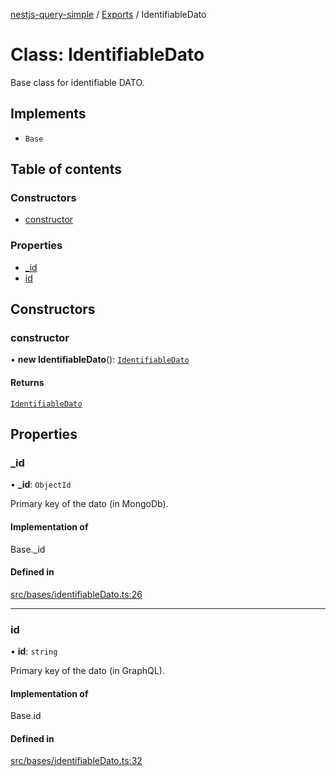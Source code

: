 [nestjs-query-simple](../README.md) / [Exports](../modules.md) / IdentifiableDato

# Class: IdentifiableDato

Base class for identifiable DATO.

## Implements

- `Base`

## Table of contents

### Constructors

- [constructor](IdentifiableDato.md#constructor)

### Properties

- [\_id](IdentifiableDato.md#_id)
- [id](IdentifiableDato.md#id)

## Constructors

### constructor

• **new IdentifiableDato**(): [`IdentifiableDato`](IdentifiableDato.md)

#### Returns

[`IdentifiableDato`](IdentifiableDato.md)

## Properties

### \_id

• **\_id**: `ObjectId`

Primary key of the dato (in MongoDb).

#### Implementation of

Base.\_id

#### Defined in

[src/bases/identifiableDato.ts:26](https://github.com/choresh/nestjs-query-simple/blob/3e0ba8f/packages/nestjs-query-simple/src/bases/identifiableDato.ts#L26)

___

### id

• **id**: `string`

Primary key of the dato (in GraphQL).

#### Implementation of

Base.id

#### Defined in

[src/bases/identifiableDato.ts:32](https://github.com/choresh/nestjs-query-simple/blob/3e0ba8f/packages/nestjs-query-simple/src/bases/identifiableDato.ts#L32)
